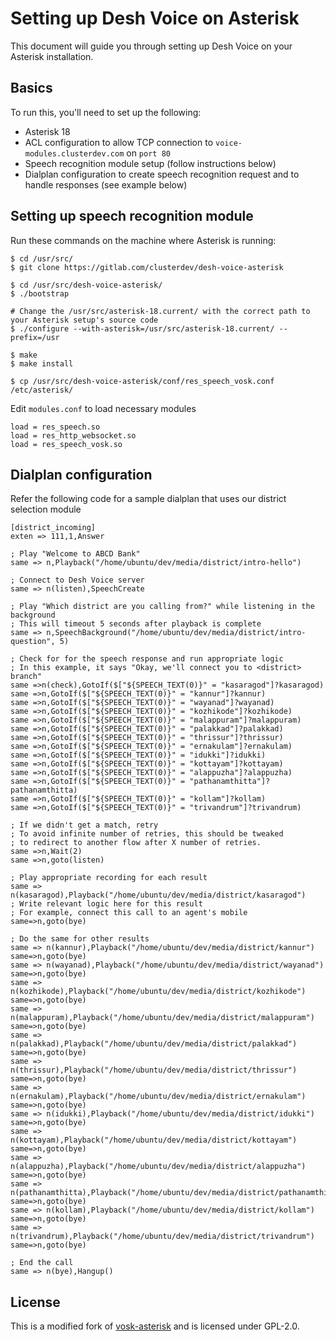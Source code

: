 # Setting up Desh Voice on Asterisk

This document will guide you through setting up Desh Voice on your Asterisk installation.

## Basics
To run this, you'll need to set up the following:
- Asterisk 18
- ACL configuration to allow TCP connection to `voice-modules.clusterdev.com` on `port 80`
- Speech recognition module setup (follow instructions below)
- Dialplan configuration to create speech recognition request and to handle responses (see example below)

## Setting up speech recognition module
Run these commands on the machine where Asterisk is running:
```
$ cd /usr/src/
$ git clone https://gitlab.com/clusterdev/desh-voice-asterisk

$ cd /usr/src/desh-voice-asterisk/
$ ./bootstrap

# Change the /usr/src/asterisk-18.current/ with the correct path to your Asterisk setup's source code
$ ./configure --with-asterisk=/usr/src/asterisk-18.current/ --prefix=/usr

$ make
$ make install

$ cp /usr/src/desh-voice-asterisk/conf/res_speech_vosk.conf /etc/asterisk/
```

Edit `modules.conf` to load necessary modules
```
load = res_speech.so
load = res_http_websocket.so
load = res_speech_vosk.so
```

## Dialplan configuration
Refer the following code for a sample dialplan that uses our district selection module
```
[district_incoming]
exten => 111,1,Answer

; Play "Welcome to ABCD Bank"
same => n,Playback("/home/ubuntu/dev/media/district/intro-hello")

; Connect to Desh Voice server
same => n(listen),SpeechCreate

; Play "Which district are you calling from?" while listening in the background
; This will timeout 5 seconds after playback is complete
same => n,SpeechBackground("/home/ubuntu/dev/media/district/intro-question", 5)

; Check for for the speech response and run appropriate logic
; In this example, it says "Okay, we'll connect you to <district> branch"
same =>n(check),GotoIf($["${SPEECH_TEXT(0)}" = "kasaragod"]?kasaragod)
same =>n,GotoIf($["${SPEECH_TEXT(0)}" = "kannur"]?kannur)
same =>n,GotoIf($["${SPEECH_TEXT(0)}" = "wayanad"]?wayanad)
same =>n,GotoIf($["${SPEECH_TEXT(0)}" = "kozhikode"]?kozhikode)
same =>n,GotoIf($["${SPEECH_TEXT(0)}" = "malappuram"]?malappuram)
same =>n,GotoIf($["${SPEECH_TEXT(0)}" = "palakkad"]?palakkad)
same =>n,GotoIf($["${SPEECH_TEXT(0)}" = "thrissur"]?thrissur)
same =>n,GotoIf($["${SPEECH_TEXT(0)}" = "ernakulam"]?ernakulam)
same =>n,GotoIf($["${SPEECH_TEXT(0)}" = "idukki"]?idukki)
same =>n,GotoIf($["${SPEECH_TEXT(0)}" = "kottayam"]?kottayam)
same =>n,GotoIf($["${SPEECH_TEXT(0)}" = "alappuzha"]?alappuzha)
same =>n,GotoIf($["${SPEECH_TEXT(0)}" = "pathanamthitta"]?pathanamthitta)
same =>n,GotoIf($["${SPEECH_TEXT(0)}" = "kollam"]?kollam)
same =>n,GotoIf($["${SPEECH_TEXT(0)}" = "trivandrum"]?trivandrum)

; If we didn't get a match, retry
; To avoid infinite number of retries, this should be tweaked
; to redirect to another flow after X number of retries.
same =>n,Wait(2)
same =>n,goto(listen)

; Play appropriate recording for each result
same => n(kasaragod),Playback("/home/ubuntu/dev/media/district/kasaragod")
; Write relevant logic here for this result
; For example, connect this call to an agent's mobile
same=>n,goto(bye)

; Do the same for other results
same => n(kannur),Playback("/home/ubuntu/dev/media/district/kannur")
same=>n,goto(bye)
same => n(wayanad),Playback("/home/ubuntu/dev/media/district/wayanad")
same=>n,goto(bye)
same => n(kozhikode),Playback("/home/ubuntu/dev/media/district/kozhikode")
same=>n,goto(bye)
same => n(malappuram),Playback("/home/ubuntu/dev/media/district/malappuram")
same=>n,goto(bye)
same => n(palakkad),Playback("/home/ubuntu/dev/media/district/palakkad")
same=>n,goto(bye)
same => n(thrissur),Playback("/home/ubuntu/dev/media/district/thrissur")
same=>n,goto(bye)
same => n(ernakulam),Playback("/home/ubuntu/dev/media/district/ernakulam")
same=>n,goto(bye)
same => n(idukki),Playback("/home/ubuntu/dev/media/district/idukki")
same=>n,goto(bye)
same => n(kottayam),Playback("/home/ubuntu/dev/media/district/kottayam")
same=>n,goto(bye)
same => n(alappuzha),Playback("/home/ubuntu/dev/media/district/alappuzha")
same=>n,goto(bye)
same => n(pathanamthitta),Playback("/home/ubuntu/dev/media/district/pathanamthitta")
same=>n,goto(bye)
same => n(kollam),Playback("/home/ubuntu/dev/media/district/kollam")
same=>n,goto(bye)
same => n(trivandrum),Playback("/home/ubuntu/dev/media/district/trivandrum")
same=>n,goto(bye)

; End the call
same => n(bye),Hangup()

```

## License
This is a modified fork of [vosk-asterisk](https://github.com/alphacep/vosk-asterisk) and is licensed under GPL-2.0.
